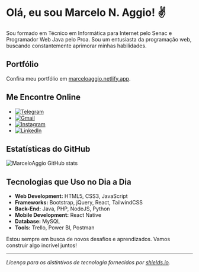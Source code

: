 # Olá, eu sou Marcelo N. Aggio! ✌️

Sou formado em Técnico em Informática para Internet pelo Senac e Programador Web Java pelo Proa. Sou um entusiasta da programação web, buscando constantemente aprimorar minhas habilidades.

## Portfólio

Confira meu portfólio em [marceloaggio.netlify.app](https://marceloaggio.netlify.app/).

## Me Encontre Online

- [![Telegram](https://img.shields.io/badge/Telegram-2CA5E0?style=for-the-badge&logo=telegram&logoColor=white)](https://t.me/MarceloAggio)
- [![Gmail](https://img.shields.io/badge/Gmail-D14836?style=for-the-badge&logo=gmail&logoColor=white)](mailto:marceloaggio10@gmail.com)
- [![Instagram](https://img.shields.io/badge/Instagram-E4405F?style=for-the-badge&logo=instagram&logoColor=white)](https://www.instagram.com/priv_aggio/)
- [![LinkedIn](https://img.shields.io/badge/LinkedIn-0077B5?style=for-the-badge&logo=linkedin&logoColor=white)](https://www.linkedin.com/in/marceloaggiodev/)

## Estatísticas do GitHub

![MarceloAggio GitHub stats](https://github-readme-stats.vercel.app/api?username=MarceloAggio&show_icons=true&theme=dark)

## Tecnologias que Uso no Dia a Dia

- **Web Development:** HTML5, CSS3, JavaScript
- **Frameworks:** Bootstrap, jQuery, React, TailwindCSS
- **Back-End:** Java, PHP, NodeJS, Python
- **Mobile Development:** React Native
- **Database:** MySQL
- **Tools:** Trello, Power BI, Postman

Estou sempre em busca de novos desafios e aprendizados. Vamos construir algo incrível juntos!

---

*Licença para os distintivos de tecnologia fornecidos por [shields.io](https://shields.io/).*
